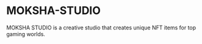 # MOKSHA-STUDIO
MOKSHA STUDIO is a creative studio that creates unique NFT items for top gaming worlds.
